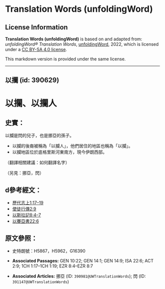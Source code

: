 # Translation Words (unfoldingWord)

## License Information

**Translation Words (unfoldingWord)** is based on and adapted from: _unfoldingWord® Translation Words_, [unfoldingWord](https://unfoldingword.org/utw), 2022, which is licensed under a [CC BY-SA 4.0 license](https://creativecommons.org/licenses/by-sa/4.0/legalcode.en).

This markdown version is provided under the same license.



--------------------------------

## 以攔 (id: 390629)

以攔、以攔人
======

史實：
---

以攔是閃的兒子，也是挪亞的孫子。

* 以攔的後裔被稱為「以攔人」，他們居住的地區也稱為「以攔」。
* 以攔地區位於底格里斯河東南方，現今伊朗西部。

（翻譯相關建議：如何翻譯名字）

（另見：挪亞，閃）

d參考經文：
------

* [歷代志上1:17–19](https://ref.ly/1Chr1:17-1Chr1:19)
* [使徒行傳2:9](https://ref.ly/Acts2:9)
* [以斯拉記8:4–7](https://ref.ly/Ezra8:4-Ezra8:7)
* [以賽亞書22:6](https://ref.ly/Isa22:6)

原文參照：
-----

* 史特朗號：H5867，H5962，G16390

* **Associated Passages:** GEN 10:22; GEN 14:1; GEN 14:9; ISA 22:6; ACT 2:9; 1CH 1:17–1CH 1:19; EZR 8:4–EZR 8:7
* **Associated Articles:** 挪亞 (ID: `390981@UWTranslationWords`); 閃 (ID: `391147@UWTranslationWords`)

